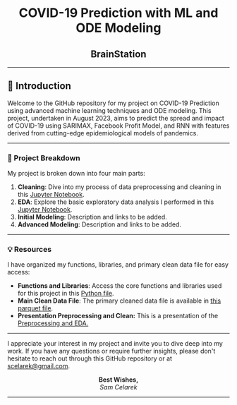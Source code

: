 <div align="center">

# **COVID-19 Prediction with ML and ODE Modeling**
## **BrainStation**

</div>

---

## 🌟 Introduction

Welcome to the GitHub repository for my project on COVID-19 Prediction using advanced machine learning techniques and ODE modeling. This project, undertaken in August 2023, aims to predict the spread and impact of COVID-19 using SARIMAX, Facebook Profit Model, and RNN with features derived from cutting-edge epidemiological models of pandemics.

---

### 🚀 Project Breakdown

My project is broken down into four main parts:

1. **Cleaning**: Dive into my process of data preprocessing and cleaning in this [Jupyter Notebook](https://github.com/scelarek/BrainStation_Capstone/blob/d2dcb369dbfd98b2e8954b0028a0293529448294/Capstone/1.%20Covid%20Preprocessing.ipynb).
2. **EDA**: Explore the basic exploratory data analysis I performed in this [Jupyter Notebook](https://github.com/scelarek/BrainStation_Capstone/blob/d2dcb369dbfd98b2e8954b0028a0293529448294/Capstone/2.%20Sample%20EDA%20(Basic).ipynb).
3. **Initial Modeling**: Description and links to be added.
4. **Advanced Modeling**: Description and links to be added.

---

### 💡 Resources

I have organized my functions, libraries, and primary clean data file for easy access:  

- **Functions and Libraries**: Access the core functions and libraries used for this project in this [Python file](https://github.com/scelarek/BrainStation_Capstone/blob/d2dcb369dbfd98b2e8954b0028a0293529448294/Capstone/capstone_functions.py).
- **Main Clean Data File**: The primary cleaned data file is available in [this parquet file](https://github.com/scelarek/BrainStation_Capstone/blob/d2dcb369dbfd98b2e8954b0028a0293529448294/Data/master_df.parquet).
- **Presentation Preprocessing and Clean:**  This is a presentation of the [Preprocessing and EDA.](https://github.com/scelarek/BrainStation_Capstone/blob/e824c901efdb0adf1783256664bcfe054ae51001/Presentations/COVID%20Preprocessing%20and%20EDA.pdf)

---

I appreciate your interest in my project and invite you to dive deep into my work. If you have any questions or require further insights, please don't hesitate to reach out through this GitHub repository or at scelarek@gmail.com.

<div align="center">

**Best Wishes,**  
*Sam Celarek*

</div>

---

